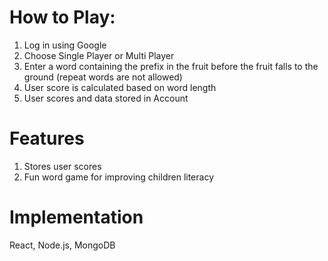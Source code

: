 # How to Play:
1. Log in using Google
2. Choose Single Player or Multi Player
3. Enter a word containing the prefix in the fruit before the fruit falls to the ground (repeat words are not allowed)
4. User score is calculated based on word length
5. User scores and data stored in Account

# Features
1. Stores user scores
2. Fun word game for improving children literacy

# Implementation
React, Node.js, MongoDB
